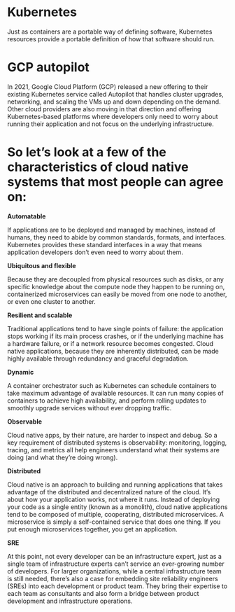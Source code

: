 # Kubernetes
Just as containers are a portable way of defining software, Kubernetes resources provide a portable definition of how that software should run.
# GCP autopilot 
In 2021, Google Cloud Platform (GCP) released a new offering to their existing Kubernetes service called Autopilot that handles cluster upgrades, networking, and scaling the VMs up and down depending on the demand.
Other cloud providers are also moving in that direction and offering Kubernetes-based platforms where developers only need to worry about running their application and not focus on the underlying infrastructure.

# So let’s look at a few of the characteristics of cloud native systems that most people can agree on:

**Automatable**

If applications are to be deployed and managed by machines, instead of humans, they need to abide by common standards, formats, and interfaces. Kubernetes provides these standard interfaces in a way that means application developers don’t even need to worry about them.

**Ubiquitous and flexible**

Because they are decoupled from physical resources such as disks, or any specific knowledge about the compute node they happen to be running on, containerized microservices can easily be moved from one node to another, or even one cluster to another.

**Resilient and scalable**

Traditional applications tend to have single points of failure: the application stops working if its main process crashes, or if the underlying machine has a hardware failure, or if a network resource becomes congested. Cloud native applications, because they are inherently distributed, can be made highly available through redundancy and graceful degradation.

**Dynamic**

A container orchestrator such as Kubernetes can schedule containers to take maximum advantage of available resources. It can run many copies of containers to achieve high availability, and perform rolling updates to smoothly upgrade services without ever dropping traffic.

**Observable**

Cloud native apps, by their nature, are harder to inspect and debug. So a key requirement of distributed systems is observability: monitoring, logging, tracing, and metrics all help engineers understand what their systems are doing (and what they’re doing wrong).

**Distributed**

Cloud native is an approach to building and running applications that takes advantage of the distributed and decentralized nature of the cloud. It’s about how your application works, not where it runs. Instead of deploying your code as a single entity (known as a monolith), cloud native applications tend to be composed of multiple, cooperating, distributed microservices. A microservice is simply a self-contained service that does one thing. If you put enough microservices together, you get an application.

**SRE**

At this point, not every developer can be an infrastructure expert, just as a single team of infrastructure experts can’t service an ever-growing number of developers. For larger organizations, while a central infrastructure team is still needed, there’s also a case for embedding site reliability engineers (SREs) into each development or product team. They bring their expertise to each team as consultants and also form a bridge between product development and infrastructure operations.
